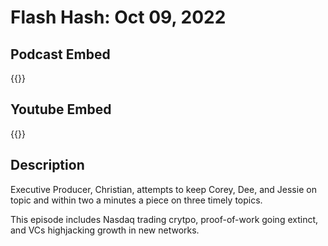 # Flash Hash: Oct 09, 2022



## Podcast Embed
{{<podcast-embed url="https://embed.sounder.fm/play/482132">}}

## Youtube Embed
{{<youtube GX27Tq8e3lE>}}

## Description
Executive Producer, Christian, attempts to keep Corey, Dee, and Jessie on topic and within two a minutes a piece on three timely topics.

This episode includes Nasdaq trading crytpo, proof-of-work going extinct, and VCs highjacking growth in new networks.
